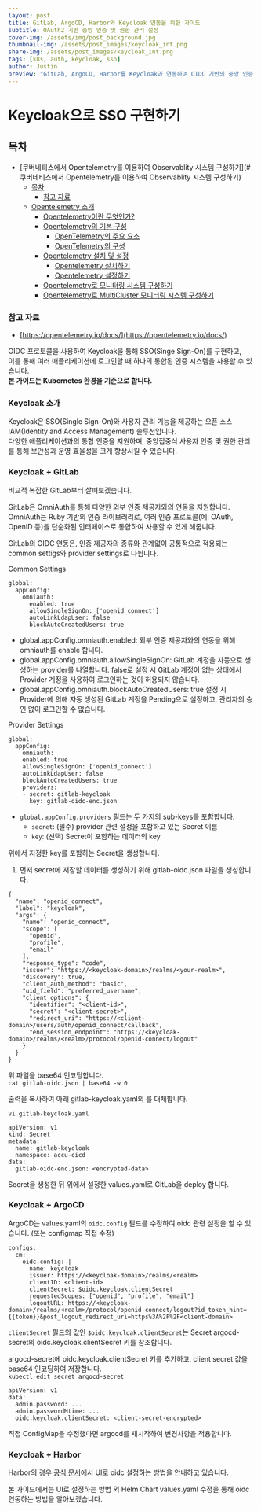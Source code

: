 ```yaml
---
layout: post
title: GitLab, ArgoCD, Harbor와 Keycloak 연동을 위한 가이드
subtitle: OAuth2 기반 중앙 인증 및 권한 관리 설정
cover-img: /assets/img/post_background.jpg
thumbnail-img: /assets/post_images/keycloak_int.png
share-img: /assets/post_images/keycloak_int.png
tags: [k8s, auth, keycloak, sso]
author: Justin
preview: "GitLab, ArgoCD, Harbor를 Keycloak과 연동하여 OIDC 기반의 중앙 인증 관리 환경을 구축하고, 효율적이고 안전한 워크플로우를 만드는 방법을 알아보겠습니다."
---
```


# Keycloak으로 SSO 구현하기
## 목차
- [쿠버네티스에서 Opentelemetry를 이용하여 Observablity 시스템 구성하기](#쿠버네티스에서 Opentelemetry를 이용하여 Observablity 시스템 구성하기)
  - [목차](#목차)
    - [참고 자료](#참고-자료)
  - [Opentelemetry 소개](#Opentelemetry-소개)
    - [Opentelemetry이란 무엇인가?](#opentelemetry이란-무엇인가?)
    - [Opentelemetry의 기본 구성](#opentelemetry의-기본-구성)
      - [OpenTelemetry의 주요 요소](#openTelemetry의-주요-요소)
      - [OpenTelemetry의 구성](#openTelemetry의-구성)
    - [Opentelemetry 설치 및 설정](#opentelemetry-설치-및-설정)
      - [Opentelemetry 설치하기](#opentelemetry-설치하기)
      - [Opentelemetry 설정하기](#opentelemetry-설정하기)
    - [Opentelemetry로 모니터링 시스템 구성하기](#Opentelemetry로-모니터링-시스템-구성하기)
    - [Opentelemetry로 MultiCluster 모니터링 시스템 구성하기](#opentelemetry로-multicluster-모니터링-시스템-구성하기)

### 참고 자료
- [https://opentelemetry.io/docs/](https://opentelemetry.io/docs/)

<div style="page-break-after: always;"></div>

OIDC 프로토콜을 사용하여 Keycloak을 통해 SSO(Singe Sign-On)를 구현하고,  
이를 통해 여러 애플리케이션에 로그인할 때 하나의 통합된 인증 시스템을 사용할 수 있습니다.  
**본 가이드는 Kubernetes 환경을 기준으로 합니다.**  

### Keycloak 소개  

Keycloak은 SSO(Single Sign-On)와 사용자 관리 기능을 제공하는 오픈 소스 IAM(Identity and Access Management) 솔루션입니다.  
다양한 애플리케이션과의 통합 인증을 지원하며, 중앙집중식 사용자 인증 및 권한 관리를 통해 보안성과 운영 효율성을 크게 향상시킬 수 있습니다.  

### Keycloak + GitLab

비교적 복잡한 GitLab부터 살펴보겠습니다.  

GitLab은 OmniAuth를 통해 다양한 외부 인증 제공자와의 연동을 지원합니다. OmniAuth는 Ruby 기반의 인증 라이브러리로, 여러 인증 프로토콜(예: OAuth, OpenID 등)을 단순화된 인터페이스로 통합하여 사용할 수 있게 해줍니다.  

GitLab의 OIDC 연동은, 인증 제공자의 종류와 관계없이 공통적으로 적용되는 common settigs와 provider settings로 나뉩니다.  

Common Settings
```
global:
  appConfig:
    omniauth:
      enabled: true
      allowSingleSignOn: ['openid_connect']
      autoLinkLdapUser: false
      blockAutoCreatedUsers: true
```

- global.appConfig.omniauth.enabled: 외부 인증 제공자와의 연동을 위해 omniauth를 enable 합니다.
- global.appConfig.omniauth.allowSingleSignOn: GitLab 계정을 자동으로 생성하는 provider를 나열합니다. false로 설정 시 GitLab 계정이 없는 상태에서 Provider 계정을 사용하여 로그인하는 것이 허용되지 않습니다.
- global.appConfig.omniauth.blockAutoCreatedUsers: true 설정 시 Provider에 의해 자동 생성된 GitLab 계정을 Pending으로 설정하고, 관리자의 승인 없이 로그인할 수 없습니다.

Provider Settings
```
global:
  appConfig:
    omniauth:
    enabled: true
    allowSingleSignOn: ['openid_connect']
    autoLinkLdapUser: false
    blockAutoCreatedUsers: true
    providers:
    - secret: gitlab-keycloak
      key: gitlab-oidc-enc.json
```
- `global.appConfig.providers` 필드는 두 가지의 sub-keys를 포함합니다.  
  - `secret`: (필수) provider 관련 설정을 포함하고 있는 Secret 이름  
  - `key`: (선택) Secret이 포함하는 데이터의 key

위에서 지정한 key를 포함하는 Secret을 생성합니다.  

1. 먼저 secret에 저장할 데이터를 생성하기 위해 gitlab-oidc.json 파일을 생성합니다.

```
{
  "name": "openid_connect",
  "label": "keycloak",
  "args": {
    "name": "openid_connect",
    "scope": [
      "openid",
      "profile",
      "email"
    ],
    "response_type": "code",
    "issuer": "https://<keycloak-domain>/realms/<your-realm>",
    "discovery": true,
    "client_auth_method": "basic",
    "uid_field": "preferred_username",
    "client_options": {
      "identifier": "<client-id>",
      "secret": "<client-secret>",
      "redirect_uri": "https://<client-domain>/users/auth/openid_connect/callback",
      "end_session_endpoint": "https://<keycloak-domain>/realms/<realm>/protocol/openid-connect/logout"
    }
  }
}
```

위 파일을 base64 인코딩합니다.  
`cat gitlab-oidc.json | base64 -w 0`

출력을 복사하여 아래 gitlab-keycloak.yaml의 <encrypted-data>를 대체합니다.  

`vi gitlab-keycloak.yaml`

```
apiVersion: v1
kind: Secret
metadata:
  name: gitlab-keycloak
  namespace: accu-cicd
data:
  gitlab-oidc-enc.json: <encrypted-data>
```

Secret을 생성한 뒤 위에서 설정한 values.yaml로 GitLab을 deploy 합니다.  


### Keycloak + ArgoCD

ArgoCD는 values.yaml의 `oidc.config` 필드를 수정하여 oidc 관련 설정을 할 수 있습니다. (또는 configmap 직접 수정)  

```
configs:
  cm:
    oidc.config: |
      name: keycloak
      issuer: https://<keycloak-domain>/realms/<realm>
      clientID: <client-id>
      clientSecret: $oidc.keycloak.clientSecret
      requestedScopes: ["openid", "profile", "email"]
      logoutURL: https://<keycloak-domain>/realms/<realm>/protocol/openid-connect/logout?id_token_hint={{token}}&post_logout_redirect_uri=https%3A%2F%2F<client-domain>
```

`clientSecret` 필드의 값인 `$oidc.keycloak.clientSecret`는 Secret argocd-secret의 oidc.keycloak.clientSecret 키를 참조합니다.  

argocd-secret에 oidc.keycloak.clientSecret 키를 추가하고, client secret 값을 base64 인코딩하여 저장합니다.  
`kubectl edit secret argocd-secret`

```
apiVersion: v1
data:
  admin.password: ...
  admin.passwordMtime: ...
  oidc.keycloak.clientSecret: <client-secret-encrypted>
```

직접 ConfigMap을 수정했다면 argocd를 재시작하여 변경사항을 적용합니다.  

### Keycloak + Harbor

Harbor의 경우 [공식 문서](https://goharbor.io/docs/2.6.0/administration/configure-authentication/oidc-auth/)에서 UI로 oidc 설정하는 방법을 안내하고 있습니다.

본 가이드에서는 UI로 설정하는 방법 외 Helm Chart values.yaml 수정을 통해 oidc 연동하는 방법을 알아보겠습니다.  
